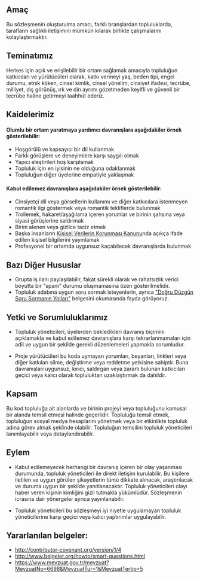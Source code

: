 ## Amaç
Bu sözleşmenin oluşturulma amacı, farklı branşlardan topluluklarda, tarafların sağlıklı iletişimini mümkün kılarak birlikte çalışmalarını kolaylaştırmaktır.

## Teminatımız

Herkes için açık ve erişilebilir bir ortam sağlamak amacıyla topluluğun katkıcıları ve yürütücüleri olarak, katkı vermeyi yaş, beden tipi, engel durumu, etnik köken, cinsel kimlik, cinsel yönelim, cinsiyet ifadesi, tecrübe, milliyet, dış görünüş, ırk ve din ayrımı gözetmeden keyifli ve güvenli bir tecrübe haline getirmeyi taahhüt ederiz.


## Kaidelerimiz

#### Olumlu bir ortam yaratmaya yardımcı davranışlara aşağıdakiler örnek gösterilebilir:

* Hoşgörülü ve kapsayıcı bir dil kullanmak
* Farklı görüşlere ve deneyimlere karşı saygılı olmak
* Yapıcı eleştirileri hoş karşılamak
* Topluluk için en iyisinin ne olduğuna odaklanmak
* Topluluğun diğer üyelerine empatiyle yaklaşmak

#### Kabul edilemez davranışlara aşağıdakiler örnek gösterilebilir:

* Cinsiyetçi dil veya görsellerin kullanımı ve diğer katkıcılara istenmeyen romantik ilgi göstermek veya romantik tekliflerde bulunmak
* Trollemek, hakaret/aşağılama içeren yorumlar ve birinin şahsına veya siyasi görüşlerine saldırmak
* Birini alenen veya gizlice taciz etmek
* Başka insanların [Kişisel Verilerin Korunması Kanunu](https://www.mevzuat.gov.tr/mevzuat?MevzuatNo=6698&MevzuatTur=1&MevzuatTertip=5)nda açıkça ifade edilen kişisel bilgilerini yayınlamak
* Profesyonel bir ortamda uygunsuz kaçabilecek davranışlarda bulunmak

## Bazı Diğer Hususlar

* Grupta iş ilanı paylaşılabilir, fakat sürekli olarak ve rahatsızlık verici boyutta bir "spam" durumu oluşmamasına özen gösterilmelidir.
* Topluluk adabına uygun soru sormak isteyenlerin, ayrıca ["Doğru Düzgün Soru Sormanın Yolları"](http://www.belgeler.org/howto/smart-questions.html) belgesini okumasında fayda görüyoruz.

## Yetki ve Sorumluluklarımız

* Topluluk yöneticileri, üyelerden bekledikleri davranış biçimini açıklamakla ve kabul edilemez davranışlara karşı tekrarlanmamaları için adil ve uygun bir şekilde gerekli düzenlemeleri yapmakla sorumludur.

* Proje yürütücüleri bu koda uymayan yorumları, beyanları, linkleri veya diğer katkıları silme, değiştirme veya reddetme yetkisine sahiptir. Buna davranışları uygunsuz, kırıcı, saldırgan veya zararlı bulunan katkıcıları geçici veya kalıcı olarak topluluktan uzaklaştırmak da dahildir.

## Kapsam

Bu kod topluluğa ait alanlarda ve birinin projeyi veya topluluğunu kamusal bir alanda temsil etmesi halinde geçerlidir. Topluluğu temsil etmek, topluluğun sosyal medya hesaplarını yönetmek veya bir etkinlikte topluluk adına görev almak şeklinde olabilir. Topluluğun temsilini topluluk yöneticileri tanımlayabilir veya detaylandırabilir.

## Eylem

* Kabul edilemeyecek herhangi bir davranış içeren bir olay yaşanması durumunda, topluluk yöneticileri ile direkt iletişim kurulabilir. Bu kişilere iletilen ve uygun görülen şikayetlerin tümü dikkate alınacak, araştırılacak ve duruma uygun bir şekilde yanıtlanacaktır. Topluluk yöneticileri olayı haber veren kişinin kimliğini gizli tutmakla yükümlüdür. Sözleşmenin icrasına dair yönergeler ayrıca yayınlanabilir.

* Topluluk yöneticileri bu sözleşmeyi iyi niyetle uygulamayan topluluk yöneticilerine karşı geçici veya kalıcı yaptırımlar uygulayabilir.



## Yararlanılan belgeler:
* http://contributor-covenant.org/version/1/4
* http://www.belgeler.org/howto/smart-questions.html
* https://www.mevzuat.gov.tr/mevzuat?MevzuatNo=6698&MevzuatTur=1&MevzuatTertip=5
